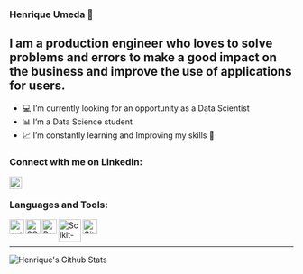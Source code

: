 ### Henrique Umeda 👋

## I am a production engineer who loves to solve problems and errors to make a good impact on the business and improve the use of applications for users. 

- 💻 I’m currently looking for an opportunity as a Data Scientist
- 📊 I’m a Data Science student
- 📈 I’m constantly learning and Improving my skills 🤣

### Connect with me on Linkedin:

[<img align="left"  width="22px" src="https://image.flaticon.com/icons/png/512/174/174857.png" />](https://www.linkedin.com/in/henriqueissamu/)

<br />

### Languages and Tools:

<img align="left" alt="python" width="26px" src="https://cdn3.iconfinder.com/data/icons/logos-and-brands-adobe/512/267_Python-512.png" />

<img align="left" alt="SQLServer" width="26px" src="https://img.icons8.com/color/2x/microsoft-sql-server.png" />

<img align="left" alt="Pandas" width="26px" src="https://pandas.pydata.org/static/img/pandas_mark.svg" />

[<img align="left" alt="Scikit-learn" width="40px" src="https://upload.wikimedia.org/wikipedia/commons/0/05/Scikit_learn_logo_small.svg" />](https://scikit-learn.org/stable/)

<img align="left" alt="GitHub" width="26px" src="https://icons.iconarchive.com/icons/limav/flat-gradient-social/512/Github-icon.png" />

<br />
<br />

---

<img align="left" alt="Henrique's Github Stats" src="https://github-readme-stats.vercel.app/api?username=henriqueumeda&show_icons=true&hide_border=true" />

[linkedin]: https://www.linkedin.com/in/henriqueissamu/
